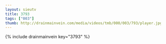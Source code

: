 ```yaml
--- 
layout: sieutv
title: 3793
tags: ["003"]
thumb: http://drainmainvein.com/media/videos/tmb/000/003/793/player.jpg
---
```

{% include drainmainvein key="3793" %} 
